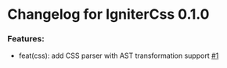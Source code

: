 # Changelog for IgniterCss 0.1.0

### Features:

- feat(css): add CSS parser with AST transformation support
 [#1](https://github.com/ash-project/igniter_css/pull/1)
